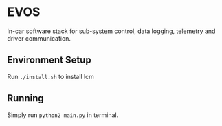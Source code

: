 # EVOS
In-car software stack for sub-system control, data logging, telemetry and driver communication.

## Environment Setup
Run `./install.sh` to install lcm

## Running
Simply run `python2 main.py` in terminal.
